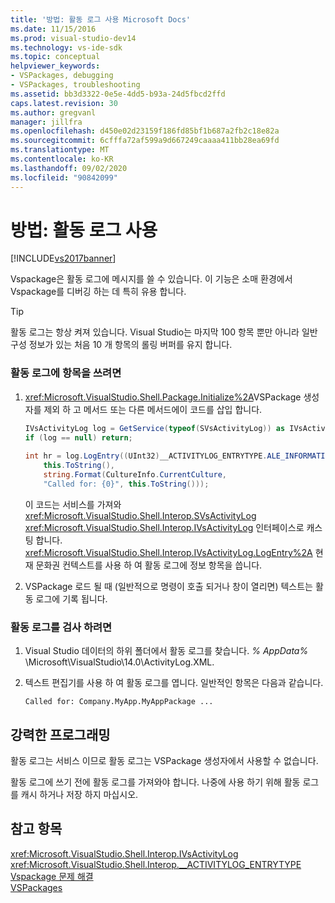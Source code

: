 ```yaml
---
title: '방법: 활동 로그 사용 Microsoft Docs'
ms.date: 11/15/2016
ms.prod: visual-studio-dev14
ms.technology: vs-ide-sdk
ms.topic: conceptual
helpviewer_keywords:
- VSPackages, debugging
- VSPackages, troubleshooting
ms.assetid: bb3d3322-0e5e-4dd5-b93a-24d5fbcd2ffd
caps.latest.revision: 30
ms.author: gregvanl
manager: jillfra
ms.openlocfilehash: d450e02d23159f186fd85bf1b687a2fb2c18e82a
ms.sourcegitcommit: 6cfffa72af599a9d667249caaaa411bb28ea69fd
ms.translationtype: MT
ms.contentlocale: ko-KR
ms.lasthandoff: 09/02/2020
ms.locfileid: "90842099"
---
```

# <a name="how-to-use-the-activity-log"></a>방법: 활동 로그 사용
[!INCLUDE[vs2017banner](../includes/vs2017banner.md)]

Vspackage은 활동 로그에 메시지를 쓸 수 있습니다. 이 기능은 소매 환경에서 Vspackage를 디버깅 하는 데 특히 유용 합니다.  
  
> [!TIP]
> 활동 로그는 항상 켜져 있습니다. Visual Studio는 마지막 100 항목 뿐만 아니라 일반 구성 정보가 있는 처음 10 개 항목의 롤링 버퍼를 유지 합니다.  
  
### <a name="to-write-an-entry-to-the-activity-log"></a>활동 로그에 항목을 쓰려면  
  
1. <xref:Microsoft.VisualStudio.Shell.Package.Initialize%2A>VSPackage 생성자를 제외 하 고 메서드 또는 다른 메서드에이 코드를 삽입 합니다.  
  
    ```csharp  
    IVsActivityLog log = GetService(typeof(SVsActivityLog)) as IVsActivityLog;  
    if (log == null) return;  
  
    int hr = log.LogEntry((UInt32)__ACTIVITYLOG_ENTRYTYPE.ALE_INFORMATION,  
        this.ToString(),  
        string.Format(CultureInfo.CurrentCulture,  
        "Called for: {0}", this.ToString()));  
    ```  
  
     이 코드는 서비스를 가져와 <xref:Microsoft.VisualStudio.Shell.Interop.SVsActivityLog> <xref:Microsoft.VisualStudio.Shell.Interop.IVsActivityLog> 인터페이스로 캐스팅 합니다. <xref:Microsoft.VisualStudio.Shell.Interop.IVsActivityLog.LogEntry%2A> 현재 문화권 컨텍스트를 사용 하 여 활동 로그에 정보 항목을 씁니다.  
  
2. VSPackage 로드 될 때 (일반적으로 명령이 호출 되거나 창이 열리면) 텍스트는 활동 로그에 기록 됩니다.  
  
### <a name="to-examine-the-activity-log"></a>활동 로그를 검사 하려면  
  
1. Visual Studio 데이터의 하위 폴더에서 활동 로그를 찾습니다. *% AppData%* \Microsoft\VisualStudio\14.0\ActivityLog.XML.  
  
2. 텍스트 편집기를 사용 하 여 활동 로그를 엽니다. 일반적인 항목은 다음과 같습니다.  
  
    ```  
    Called for: Company.MyApp.MyAppPackage ...  
    ```  
  
## <a name="robust-programming"></a>강력한 프로그래밍  
 활동 로그는 서비스 이므로 활동 로그는 VSPackage 생성자에서 사용할 수 없습니다.  
  
 활동 로그에 쓰기 전에 활동 로그를 가져와야 합니다. 나중에 사용 하기 위해 활동 로그를 캐시 하거나 저장 하지 마십시오.  
  
## <a name="see-also"></a>참고 항목  
 <xref:Microsoft.VisualStudio.Shell.Interop.IVsActivityLog>   
 <xref:Microsoft.VisualStudio.Shell.Interop.__ACTIVITYLOG_ENTRYTYPE>   
 [Vspackage 문제 해결](../extensibility/troubleshooting-vspackages.md)   
 [VSPackages](../extensibility/internals/vspackages.md)
